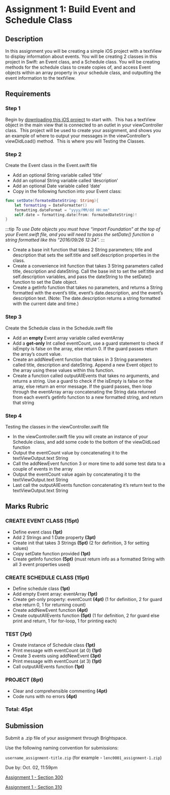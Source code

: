 # Assignment 1: Build Event and Schedule Class

## Description

In this assignment you will be creating a simple iOS project with a textView to display information about events. You will be creating 2 classes in this project in Swift: an Event class, and a Schedule class. You will be creating methods for the schedule class to create copies of, and access Event objects within an array property in your schedule class, and outputting the event information to the textView.

## Requirements

### Step 1

Begin by [downloading this iOS project](/F2020/assets/downloads/Assignment_01_Start.zip) to start with.  This has a textView object in the main view that is connected to an outlet in your viewController class.  This project will be used to create your assignment, and shows you an example of where to output your messages in the viewController’s viewDidLoad() method.  This is where you will Testing the Classes.

### Step 2

Create the Event class in the Event.swift file

* Add an optional String variable called ‘title’
* Add an optional String variable called ‘description’
* Add an optional Date variable called ‘date’
* Copy in the following function into your Event class:

```swift
func setDate(formatedDateString: String){
    let formatting = DateFormatter()
    formatting.dateFormat = "yyyy/MM/dd HH:mm"
    self.date = formatting.date(from: formatedDateString)!
}
```

:::tip
*To use Date objects you must have “import Foundation” at the top of your Event.swift file, and you will need to pass the setDate() function a string formatted like this “2016/09/26 12:34”.*
:::

* Create a base init function that takes 2 String parameters; title and description that sets the self.title and self.description properties in the class.
* Create a convenience init function that takes 3 String parameters called title, description and dateString. Call the base init to set the self.title and self.description variables, and pass the dateString to the setDate() function to set the Date object.
* Create a getInfo function that takes no parameters, and returns a String formatted with the event’s title, event’s date.description, and the event’s description text. (Note: The date.description returns a string formatted with the current date and time.)

### Step 3

Create the Schedule class in the Schedule.swift file

* Add an **empty** Event array variable called eventArray
* Add a **get-only** Int called eventCount, use a guard statement to check if isEmpty is false on the array, else return 0. If the guard passes return the array’s count value.
* Create an addNewEvent function that takes in 3 String parameters called title, description and dateString. Append a new Event object to the array using these values within this function.
* Create a function called outputAllEvents that takes no arguments, and returns a string. Use a guard to check if the isEmpty is false on the array, else return an error message. If the guard passes, then loop through the eventArray array concatenating the String data returned from each event’s getInfo function to a new formatted string, and return that string

### Step 4

Testing the classes in the viewController.swift file

* In the viewController.swift file you will create an instance of your Schedule class, and add some code to the bottom of the viewDidLoad function
* Output the eventCount value by concatenating it to the textViewOutput.text String
* Call the addNewEvent function 3 or more time to add some test data to a couple of events in the array
* Output the eventCount value again by concatenating it to the textViewOutput.text String
* Last call the outputAllEvents function concatenating it’s return text to the textViewOutput.text String

## Marks Rubric

### CREATE EVENT CLASS (15pt)
* Define event class **(1pt)**
* Add 2 Strings and 1 Date property **(3pt)**
* Create init that takes 3 Strings **(5pt)** (2 for definition, 3 for setting values)
* Copy setDate function provided **(1pt)**
* Create getInfo function **(5pt)** (must return info as a formatted String with all 3 event properties used)

### CREATE SCHEDULE CLASS (15pt)
* Define schedule class **(1pt)**
* Add empty Event array: eventArray **(1pt)**
* Create get-only property: eventCount **(4pt)** (1 for definition, 2 for guard else return 0, 1 for returning count)
* Create addNewEvent function **(4pt)**
* Create outputAllEvents function **(5pt)** (1 for definition, 2 for guard else print and return, 1 for for-loop, 1 for printing each)

### TEST (7pt)
* Create instance of Schedule class **(1pt)**
* Print message with eventCount (at 0) **(1pt)**
* Create 3 events using addNewEvent **(3pt)**
* Print message with eventCount (at 3) **(1pt)**
* Call outputAllEvents function **(1pt)**

### PROJECT (8pt)
* Clear and comprehensible commenting **(4pt)**
* Code runs with no errors **(4pt)**

### Total: 45pt

## Submission

Submit a .zip file of your assignment through Brightspace.

Use the following naming convention for submissions:

`username_assignment-title.zip` (for example - `lenc0001_assignment-1.zip`)

Due by: Oct. 02, 11:59pm

[Assignment 1 - Section 300](https://brightspace.algonquincollege.com/d2l/lms/dropbox/user/folders_list.d2l?ou=196083&isprv=0)

[Assignment 1 - Section 310](https://brightspace.algonquincollege.com/d2l/lms/dropbox/user/folders_list.d2l?ou=196084&isprv=0)

<!-- Notes for the future 
    
    Things to change:
    -make event Title a non-optional variable, it must always be set
    -rename Event's description variable to about
    -change GetInfo function to output info using a calculated property for theß description value from CostomStringConvertable protocol

    Things to add:
    -make Event inherit from CostomStringConvertable protocol
-->